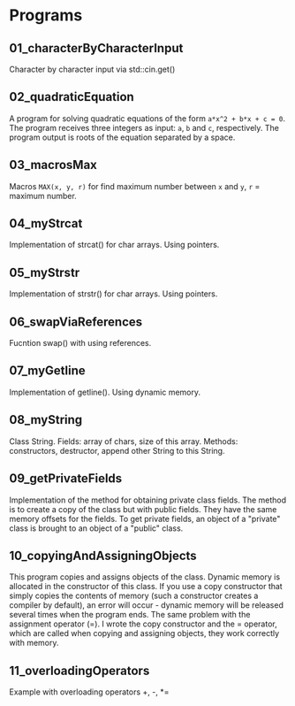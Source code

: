 # Programs

## 01_characterByCharacterInput

Character by character input via std::cin.get()

## 02_quadraticEquation

A program for solving quadratic equations of the form `a*x^2 + b*x + c = 0`. The program receives three integers as input: `a`, `b` and `c`, respectively. The program output is roots of the equation separated by a space.

## 03_macrosMax

Macros `MAX(x, y, r)` for find maximum number between `x` and `y`, `r` = maximum number.

## 04_myStrcat

Implementation of strcat() for char arrays. Using pointers.

## 05_myStrstr

Implementation of strstr() for char arrays. Using pointers.

## 06_swapViaReferences

Fucntion swap() with using references.

## 07_myGetline

Implementation of getline(). Using dynamic memory.

## 08_myString

Class String. Fields: array of chars, size of this array. Methods: constructors, destructor, append other String to this String. 

## 09_getPrivateFields

Implementation of the method for obtaining private class fields. The method is to create a copy of the class but with public fields. They have the same memory offsets for the fields. To get private fields, an object of a "private" class is brought to an object of a "public" class.

## 10_copyingAndAssigningObjects

This program copies and assigns objects of the class. Dynamic memory is allocated in the constructor of this class. If you use a copy constructor that simply copies the contents of memory (such a constructor creates a compiler by default), an error will occur - dynamic memory will be released several times when the program ends. The same problem with the assignment operator (=). I wrote the copy constructor and the = operator, which are called when copying and assigning objects, they work correctly with memory.

## 11_overloadingOperators

Example with overloading operators +, -, *=